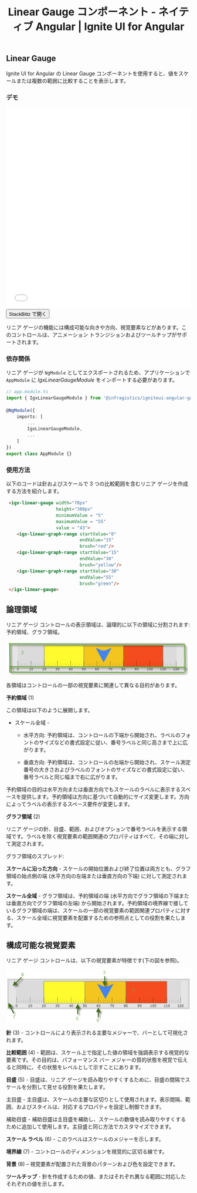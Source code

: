 ﻿---
title: Linear Gauge コンポーネント - ネイティブ Angular | Ignite UI for Angular
_description: Ignite UI for Angular の Linear Gauge コンポーネントを使用すると、値をスケールまたは複数の範囲に比較することを表示します。
_keywords: Ignite UI for Angular, Angular, ネイティブ Angular コンポーネント スイート, ネイティブ Angular コントロール, ネイティブ Angular コンポーネント, ネイティブ Angular コンポーネント ライブラリ, Angular リニア ゲージ コンポーネント, Angular リニア ゲージ
_language: ja
---
## Linear Gauge

Ignite UI for Angular の Linear Gauge コンポーネントを使用すると、値をスケールまたは複数の範囲に比較することを表示します。

### デモ

<div class="sample-container" style="height: 550px">
    <iframe id="linear-gauge-sample-iframe" src='{environment:demosBaseUrl}/linear-gauge-sample' width="100%" height="100%" seamless frameBorder="0" onload="onSampleIframeContentLoaded(this);"></iframe>
</div>
<div>
    <button data-localize="stackblitz" class="stackblitz-btn"   data-iframe-id="linear-gauge-sample-iframe" data-demos-base-url="{environment:demosBaseUrl}">StackBlitz で開く
    </button>
</div>

<div class="divider--half"></div>

リニア ゲージの機能には構成可能な向きや方向、視覚要素などがあります。このコントロールは、アニメーション トランジションおよびツールチップがサポートされます。

### 依存関係
リニア ゲージが `NgModule` としてエクスポートされるため、アプリケーションで `AppModule` に _IgxLinearGaugeModule_ をインポートする必要があります。

```typescript
// app.module.ts
import { IgxLinearGaugeModule } from '@infragistics/igniteui-angular-gauges/ES5/igx-linear-gauge-module';

@NgModule({
    imports: [
        ...
        IgxLinearGaugeModule,
        ...
    ]
})
export class AppModule {}
```

<div class="divider--half"></div>

### 使用方法

以下のコードは針およびスケールで 3 つの比較範囲を含むリニア ゲージを作成する方法を紹介します。

```html
 <igx-linear-gauge width="70px"
                   height="300px"
                   minimumValue = "5"
                   maximumValue = "55"
                   value = "43">
    <igx-linear-graph-range startValue="0"
                            endValue="15"
                            brush="red"/>
    <igx-linear-graph-range startValue="15"
                            endValue="30"
                            brush="yellow"/>
    <igx-linear-graph-range startValue="30"
                            endValue="55"
                            brush="green"/>
 </igx-linear-gauge>
```

<div class="divider--half"></div>

## 論理領域

リニア ゲージ コントロールの表示領域は、論理的に以下の領域に分割されます: 予約領域、グラフ領域。

![](../images/Linear_Gauge_1.png)
 
各領域はコントロールの一部の視覚要素に関連して異なる目的があります。

**予約領域** (1)

この領域は以下のように展開します。

* スケール全域 -
    * 水平方向: 予約領域は、コントロールの下端から開始され、ラベルのフォントのサイズなどの書式設定に従い、番号ラベルと同じ高さまで上に広がります。

    * 垂直方向: 予約領域は、コントロールの左端から開始され、スケール測定番号の大きさおよびラベルのフォントのサイズなどの書式設定に従い、番号ラベルと同じ幅まで右に広がります。

予約領域の目的は水平方向または垂直方向でもスケールのラベルに表示するスペースを提供します。予約領域は方向に基づいて自動的にサイズ変更します。方向によってラベルの表示するスペース要件が変更します。

**グラフ領域** (2)  

リニア ゲージの針、目盛、範囲、およびオプションで番号ラベルを表示する領域です。ラベルを除く視覚要素の範囲関連のプロパティはすべて、その端に対して測定されます。

グラフ領域のスプレッド:

**スケールに沿った方向** - スケールの開始位置および終了位置は両方とも、グラフ領域の始点側の端 (水平方向の左端または垂直方向の下端) に対して測定されます。

**スケール全域** - グラフ領域は、予約領域の端 (水平方向でグラフ領域の下端または垂直方向でグラフ領域の左端) から開始されます。予約領域の境界線で接しているグラフ領域の端は、スケールの一部の視覚要素の範囲関連プロパティに対する、スケール全域に視覚要素を配置するための参照点としての役割を果たします。

## 構成可能な視覚要素
リニア ゲージ コントロールは、以下の視覚要素が特徴です(下の図を参照)。
 
![](../images/Linear_Gauge_2.png)

**針** (3) - コントロールにより表示される主要なメジャーで、バーとして可視化されます。

**比較範囲** (4) - 範囲は、スケール上で指定した値の領域を強調表示する視覚的な要素です。その目的は、パフォーマンス バー メジャーの質的状態を視覚で伝えると同時に、その状態をレベルとして示すことにあります。

**目盛** (5) - 目盛は、リニア ゲージを読み取りやすくするために、目盛の間隔でスケールを分割して見せる役割を果たします。

主目盛 - 主目盛は、スケールの主要な区切りとして使用されます。表示間隔、範囲、およびスタイルは、対応するプロパティを設定し制御できます。

補助目盛 - 補助目盛は主目盛を補助し、スケールの数値を読み取りやすくするために追加して使用します。主目盛と同じ方法でカスタマイズできます。

**スケール ラベル** (6) - このラベルはスケールのメジャーを示します。

**境界線** (7) - コントロールのディメンションを視覚的に区切る線です。

**背景** (8) – 視覚要素が配置された背景のパターンおよび色を設定できます。
 
**ツールチップ** - 針を作成するための値、またはそれぞれ異なる範囲に対応したそれぞれの値を示します。


